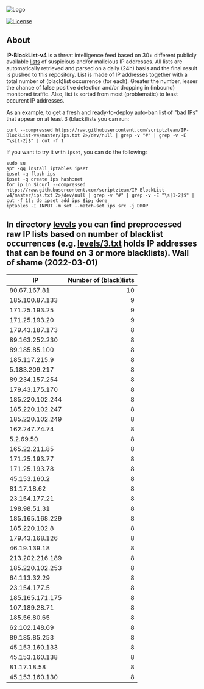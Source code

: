 ![Logo](https://i.imgur.com/PyKLAe7.png)

[![License](https://img.shields.io/badge/license-The_Unlicense-red.svg)](https://unlicense.org/)

About
----

**IP-BlockList-v4** is a threat intelligence feed based on 30+ different publicly available [lists](https://github.com/stamparm/maltrail) of suspicious and/or malicious IP addresses. All lists are automatically retrieved and parsed on a daily (24h) basis and the final result is pushed to this repository. List is made of IP addresses together with a total number of (black)list occurrence (for each). Greater the number, lesser the chance of false positive detection and/or dropping in (inbound) monitored traffic. Also, list is sorted from most (problematic) to least occurent IP addresses.

As an example, to get a fresh and ready-to-deploy auto-ban list of "bad IPs" that appear on at least 3 (black)lists you can run:

```
curl --compressed https://raw.githubusercontent.com/scriptzteam/IP-BlockList-v4/master/ips.txt 2>/dev/null | grep -v "#" | grep -v -E "\s[1-2]$" | cut -f 1
```

If you want to try it with `ipset`, you can do the following:

```
sudo su
apt -qq install iptables ipset
ipset -q flush ips
ipset -q create ips hash:net
for ip in $(curl --compressed https://raw.githubusercontent.com/scriptzteam/IP-BlockList-v4/master/ips.txt 2>/dev/null | grep -v "#" | grep -v -E "\s[1-2]$" | cut -f 1); do ipset add ips $ip; done
iptables -I INPUT -m set --match-set ips src -j DROP
```

In directory [levels](levels) you can find preprocessed raw IP lists based on number of blacklist occurrences (e.g. [levels/3.txt](levels/3.txt) holds IP addresses that can be found on 3 or more blacklists).
Wall of shame (2022-03-01)
----

|IP|Number of (black)lists|
|---|--:|
80.67.167.81|10
185.100.87.133|9
171.25.193.25|9
171.25.193.20|9
179.43.187.173|8
89.163.252.230|8
89.185.85.100|8
185.117.215.9|8
5.183.209.217|8
89.234.157.254|8
179.43.175.170|8
185.220.102.244|8
185.220.102.247|8
185.220.102.249|8
162.247.74.74|8
5.2.69.50|8
165.22.211.85|8
171.25.193.77|8
171.25.193.78|8
45.153.160.2|8
81.17.18.62|8
23.154.177.21|8
198.98.51.31|8
185.165.168.229|8
185.220.102.8|8
179.43.168.126|8
46.19.139.18|8
213.202.216.189|8
185.220.102.253|8
64.113.32.29|8
23.154.177.5|8
185.165.171.175|8
107.189.28.71|8
185.56.80.65|8
62.102.148.69|8
89.185.85.253|8
45.153.160.133|8
45.153.160.138|8
81.17.18.58|8
45.153.160.130|8
